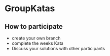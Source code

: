 # GroupKatas

## How to participate

<ul> 
    <li>create your own branch</li> 
    <li>complete the weeks Kata</li>
    <li>Discuss your solutions with other participants</li>
</ul>